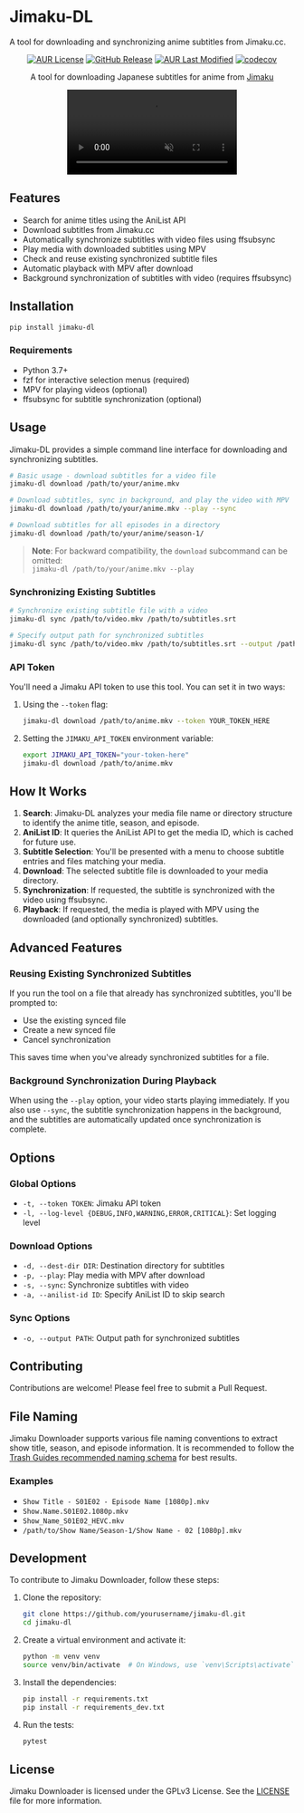# Jimaku-DL

A tool for downloading and synchronizing anime subtitles from Jimaku.cc.

<div align="center">

<a href="">[![AUR License](https://img.shields.io/aur/license/python-jimaku-dl)](https://aur.archlinux.org/packages/python-jimaku-dl)</a>
<a href="">[![GitHub Release](https://img.shields.io/github/v/release/ksyasuda/jimaku-dl)](https://github.com/ksyasuda/jimaku-dl)</a>
<a href="">[![AUR Last Modified](https://img.shields.io/aur/last-modified/python-jimaku-dl)](https://aur.archlinux.org/packages/python-jimaku-dl)</a>
<a href="">[![codecov](https://codecov.io/gh/ksyasuda/jimaku-dl/graph/badge.svg?token=5S5NRSPVHT)](https://codecov.io/gh/ksyasuda/jimaku-dl)</a>

A tool for downloading Japanese subtitles for anime from <a href="https://jimaku.cc" target="_blank" rel="noopener noreferrer">Jimaku</a>

  <p>
    <video controls muted src="https://github.com/user-attachments/assets/3723866f-4e7d-4f89-8b55-17f2fb6fa6be"></video>
  </p>
</div>

## Features

- Search for anime titles using the AniList API
- Download subtitles from Jimaku.cc
- Automatically synchronize subtitles with video files using ffsubsync
- Play media with downloaded subtitles using MPV
- Check and reuse existing synchronized subtitle files
- Automatic playback with MPV after download
- Background synchronization of subtitles with video (requires ffsubsync)

## Installation

```bash
pip install jimaku-dl
```

### Requirements

- Python 3.7+
- fzf for interactive selection menus (required)
- MPV for playing videos (optional)
- ffsubsync for subtitle synchronization (optional)

## Usage

Jimaku-DL provides a simple command line interface for downloading and synchronizing subtitles.

```bash
# Basic usage - download subtitles for a video file
jimaku-dl download /path/to/your/anime.mkv

# Download subtitles, sync in background, and play the video with MPV
jimaku-dl download /path/to/your/anime.mkv --play --sync

# Download subtitles for all episodes in a directory
jimaku-dl download /path/to/your/anime/season-1/
```

> **Note**: For backward compatibility, the `download` subcommand can be omitted:  
> `jimaku-dl /path/to/your/anime.mkv --play`

### Synchronizing Existing Subtitles

```bash
# Synchronize existing subtitle file with a video
jimaku-dl sync /path/to/video.mkv /path/to/subtitles.srt

# Specify output path for synchronized subtitles
jimaku-dl sync /path/to/video.mkv /path/to/subtitles.srt --output /path/to/output.srt
```

### API Token

You'll need a Jimaku API token to use this tool. You can set it in two ways:

1. Using the `--token` flag:

   ```bash
   jimaku-dl download /path/to/anime.mkv --token YOUR_TOKEN_HERE
   ```

2. Setting the `JIMAKU_API_TOKEN` environment variable:
   ```bash
   export JIMAKU_API_TOKEN="your-token-here"
   jimaku-dl download /path/to/anime.mkv
   ```

## How It Works

1. **Search**: Jimaku-DL analyzes your media file name or directory structure to identify the anime title, season, and episode.
2. **AniList ID**: It queries the AniList API to get the media ID, which is cached for future use.
3. **Subtitle Selection**: You'll be presented with a menu to choose subtitle entries and files matching your media.
4. **Download**: The selected subtitle file is downloaded to your media directory.
5. **Synchronization**: If requested, the subtitle is synchronized with the video using ffsubsync.
6. **Playback**: If requested, the media is played with MPV using the downloaded (and optionally synchronized) subtitles.

## Advanced Features

### Reusing Existing Synchronized Subtitles

If you run the tool on a file that already has synchronized subtitles, you'll be prompted to:

- Use the existing synced file
- Create a new synced file
- Cancel synchronization

This saves time when you've already synchronized subtitles for a file.

### Background Synchronization During Playback

When using the `--play` option, your video starts playing immediately. If you also use `--sync`, the subtitle synchronization happens in the background, and the subtitles are automatically updated once synchronization is complete.

## Options

### Global Options

- `-t, --token TOKEN`: Jimaku API token
- `-l, --log-level {DEBUG,INFO,WARNING,ERROR,CRITICAL}`: Set logging level

### Download Options

- `-d, --dest-dir DIR`: Destination directory for subtitles
- `-p, --play`: Play media with MPV after download
- `-s, --sync`: Synchronize subtitles with video
- `-a, --anilist-id ID`: Specify AniList ID to skip search

### Sync Options

- `-o, --output PATH`: Output path for synchronized subtitles

## Contributing

Contributions are welcome! Please feel free to submit a Pull Request.

## File Naming

Jimaku Downloader supports various file naming conventions to extract show title, season, and episode information. It is recommended to follow the [Trash Guides recommended naming schema](https://trash-guides.info/Sonarr/Sonarr-recommended-naming-scheme/#recommended-naming-scheme) for best results.

### Examples

- `Show Title - S01E02 - Episode Name [1080p].mkv`
- `Show.Name.S01E02.1080p.mkv`
- `Show_Name_S01E02_HEVC.mkv`
- `/path/to/Show Name/Season-1/Show Name - 02 [1080p].mkv`

## Development

To contribute to Jimaku Downloader, follow these steps:

1. Clone the repository:

   ```sh
   git clone https://github.com/yourusername/jimaku-dl.git
   cd jimaku-dl
   ```

2. Create a virtual environment and activate it:

   ```sh
   python -m venv venv
   source venv/bin/activate  # On Windows, use `venv\Scripts\activate`
   ```

3. Install the dependencies:

   ```sh
   pip install -r requirements.txt
   pip install -r requirements_dev.txt
   ```

4. Run the tests:

   ```sh
   pytest
   ```

## License

Jimaku Downloader is licensed under the GPLv3 License. See the [LICENSE](LICENSE) file for more information.
